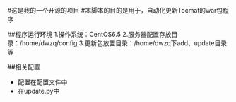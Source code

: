 #这是我的一个开源的项目
#本脚本的目的是用于，自动化更新Tocmat的war包程序

##程序运行环境
1.操作系统：CentOS6.5
2.服务器配置存放目录：/home/dwzq/config
3.更新包放置目录：/home/dwzq下add、update目录等


##相关配置
 - 配置在配置文件中
 - 在update.py中